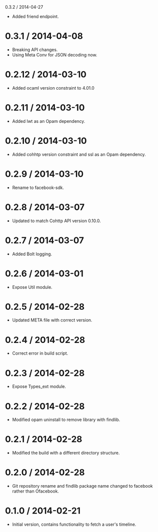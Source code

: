 0.3.2 / 2014-04-27

  * Added friend endpoint.

0.3.1 / 2014-04-08
==================

  * Breaking API changes.
  * Using Meta Conv for JSON decoding now.

0.2.12 / 2014-03-10
==================

  * Added ocaml version constraint to 4.01.0

0.2.11 / 2014-03-10
==================

  * Added lwt as an Opam dependency.

0.2.10 / 2014-03-10
==================

  * Added cohhtp version constraint and ssl as an Opam dependency.

0.2.9 / 2014-03-10
==================

  * Rename to facebook-sdk.

0.2.8 / 2014-03-07
==================

  * Updated to match Cohttp API version 0.10.0.

0.2.7 / 2014-03-07
==================

  * Added Bolt logging.

0.2.6 / 2014-03-01
==================

  * Expose Util module.

0.2.5 / 2014-02-28
==================

  * Updated META file with correct version.

0.2.4 / 2014-02-28
==================

  * Correct error in build script.

0.2.3 / 2014-02-28
==================

  * Expose Types_ext module.

0.2.2 / 2014-02-28
==================

  * Modified opam uninstall to remove library with findlib.

0.2.1 / 2014-02-28
==================

  * Modified the build with a different directory structure.

0.2.0 / 2014-02-28
==================

  * Git repository rename and findlib package name changed to facebook
    rather than Ofacebook.

0.1.0 / 2014-02-21
==================

  * Initial version, contains functionality to fetch a user's timeline.